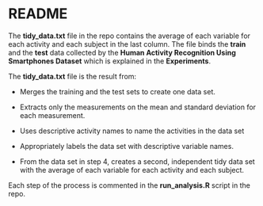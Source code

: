 README
=================

The **tidy\_data.txt** file in the repo contains the average of each
variable for each activity and each subject in the last column. The file
binds the **train** and the **test** data collected by the **Human
Activity Recognition Using Smartphones Dataset** which is explained in
the **Experiments**.

The **tidy\_data.txt** file is the result from:

-   Merges the training and the test sets to create one data set.

-   Extracts only the measurements on the mean and standard deviation
    for each measurement.

-   Uses descriptive activity names to name the activities in the data
    set

-   Appropriately labels the data set with descriptive variable names.

-   From the data set in step 4, creates a second, independent tidy data
    set with the average of each variable for each activity and each
    subject.

Each step of the process is commented in the **run\_analysis.R** script
in the repo.
